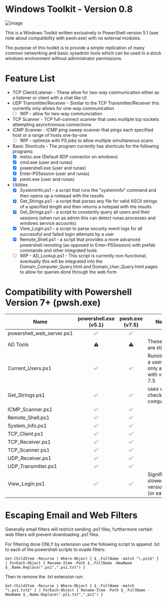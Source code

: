 # Windows Toolkit - Version 0.8

![image](https://github.com/user-attachments/assets/8fd1ea7b-5aa9-4813-b8a8-bf9ca7d7d019)

This is a Windows Toolkit written exclusively in PowerShell version 5.1 (see note about compatibility with pwsh.exe) with no external modules.

The purpose of this toolkit is to provide a simple replication of many common networking and basic sysadmin tools which can be used in a stock windows environment without administrator permissions.

# Feature List

- TCP Client/Listener - These allow for two-way communication either as a listener or client with a chat like UI
- UDP Transmitter/Receiver - Similar to the TCP Transmitter/Receiver this currently only allows for one-way communication
  - [ ] WIP - allow for two-way communciation
- TCP Scanner - TCP full-connect scanner that uses multiple tcp sockets attempting asynchronous connections
- ICMP Scanner - ICMP ping sweep scanner that pings each specified host or a range of hosts one-by-one
  - [ ] WIP - optimize with PS jobs to allow multiple simultaneous scans 
- Basic Shortcuts - The program currently has shortcuts for the following programs:
  - [X] mstsc.exe (Default RDP connector on windows)
  - [X] cmd.exe (user and runas)
  - [X] powershell.exe (user and runas)
  - [X] Enter-PSSession (user and runas)
  - [X] pwsh.exe (user and runas)
- Utilities
  - [X] SystemInfo.ps1 - a script that runs the "systeminfo" command and then opens up a notepad with the results
  - [X] Get_Strings.ps1 - a script that parses any file for valid ASCII strings of a specified length and then returns a notepad with the results
  - [X] Get_Strings.ps1 - a script to constantly query all users and their sessions (when run as admin this can detect runas processes and windows service accounts)
  - [X] View_Login.ps1 - a script to parse security event logs for all successful and failed login attempts by a user
  - [X] Remote_Shell.ps1 - a script that provides a more advanced powershell remoting (as opposed to Enter-PSSession) with prefab commands and other integrated tools
  - [ ] WIP - AD_Lookup.ps1 - This script is currently non-functional, eventually this will be integrated into the Domain_Computer_Query.html and Domain_User_Query.html pages to allow for queries done through the web form

# Compatibility with Powershell Version 7+ (pwsh.exe)
| Name | powershell.exe (v5.1) | pwsh.exe (v7.5) | Notes |
| - | :-: | :-: | - |
| powershell_web_server.ps1 | ✅ | ✅ | |
| AD Tools | ⚠️ | ⚠️ | These tools are still WIP |
| Current_Users.ps1 | ✅ | ✅ | Running as a user is only allowed with version 7.5 |
| Get_Strings.ps1 | ✅ | ✅ | uses version check for compatibility |
| ICMP_Scanner.ps1 | ✅  | ✅ | |
| Remote_Shell.ps1 | ✅  | ✅ | |
| System_Info.ps1 | ✅ | ✅  | |
| TCP_Client.ps1 | ✅ | ✅  | |
| TCP_Receiver.ps1 | ✅ | ✅ | |
| TCP_Scanner.ps1 | ✅ | ✅ | |
| UDP_Receiver.ps1 | ✅ | ✅ | |
| UDP_Transmitter.ps1 | ✅ | ✅ | |
| View_Login.ps1 | ✅ | ✅ | Significantly slower in version 5.1 (or earlier) |
# Escaping Email and Web Filters

Generally email filters will restrict sending .ps1 files, furthermore certain web filters will prevent downloading .ps1 files.

For filtering done ONLY by extension use the following script to append .txt to each of the powershell scripts to evade filters:

```
Get-ChildItem -Recurse | Where-Object { $_.FullName -match "\.ps1$" } | ForEach-Object { Rename-Item -Path $_.FullName -NewName $_.Name.Replace(".ps1",".ps1.txt") }
```

Then to remove the .txt extension run:

```
Get-ChildItem -Recurse | Where-Object { $_.FullName -match "\.ps1.txt$" } | ForEach-Object { Rename-Item -Path $_.FullName -NewName $_.Name.Replace(".ps1.txt",".ps1") }
```
